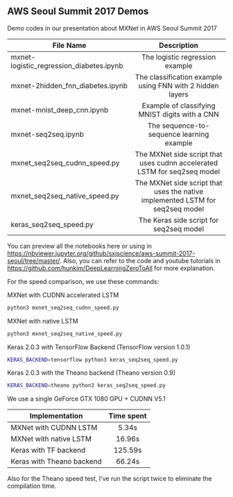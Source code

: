 AWS Seoul Summit 2017 Demos
---------------------------
Demo codes in our presentation about MXNet in AWS Seoul Summit 2017

| File Name        | Description |
| ------------- |:-------------:|
| mxnet-logistic_regression_diabetes.ipynb | The logistic regression example |
| mxnet-2hidden_fnn_diabetes.ipynb | The classification example using FNN with 2 hidden layers |
| mxnet-mnist_deep_cnn.ipynb | Example of classifying MNIST digits with a CNN |
| mxnet-seq2seq.ipynb        | The sequence-to-sequence learning example |
| mxnet_seq2seq_cudnn_speed.py | The MXNet side script that uses cudnn accelerated LSTM for seq2seq model |
| mxnet_seq2seq_native_speed.py | The MXNet side script that uses the native implemented LSTM for seq2seq model |
| keras_seq2seq_speed.py     | The Keras side script for seq2seq model |

You can preview all the notebooks here or using in https://nbviewer.jupyter.org/github/sxjscience/aws-summit-2017-seoul/tree/master/. Also, you can refer to the code and youtube tutorials in https://github.com/hunkim/DeepLearningZeroToAll for more explanation.

For the speed comparison, we use these commands:

MXNet with CUDNN accelerated LSTM
```bash
python3 mxnet_seq2seq_cudnn_speed.py
```

MXNet with native LSTM
```bash
python3 mxnet_seq2seq_native_speed.py
```

Keras 2.0.3 with TensorFlow Backend (TensorFlow version 1.0.1)
```bash
KERAS_BACKEND=tensorflow python3 keras_seq2seq_speed.py
```

Keras 2.0.3 with the Theano backend (Theano version 0.9)
```bash
KERAS_BACKEND=theano python3 keras_seq2seq_speed.py
```

We use a single GeForce GTX 1080 GPU + CUDNN V5.1

| Implementation | Time spent |
| -------------- |:----------:|
| MXNet with CUDNN LSTM | 5.34s |
| MXNet with native LSTM |16.96s |
| Keras with TF backend | 125.59s |
| Keras with Theano backend | 66.24s |

Also for the Theano speed test, I've run the script twice to eliminate the compilation time.
